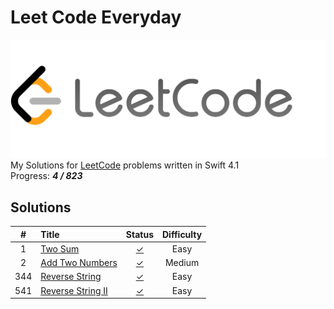 # Leet Code Everyday
![LeetCode](https://raw.githubusercontent.com/DonQvixote/LeetCodeEveryday/master/LeetCode.png)  
My Solutions for [LeetCode](https://leetcode.com) problems written in Swift 4.1  
Progress: ***4 / 823***

## Solutions
| # | Title | Status | Difficulty |
|:-:|:------|:------:|:----------:|
| 1 |[Two Sum](https://leetcode.com/problems/two-sum)|[✓](https://github.com/DonQvixote/LeetCodeEveryday/blob/master/Easy/TwoSum.swift)|Easy|
| 2 |[Add Two Numbers](https://leetcode.com/problems/add-two-numbers)|[✓](https://github.com/DonQvixote/LeetCodeEveryday/blob/master/Medium/AddTwoNumbers.swift)|Medium|
|344|[Reverse String](https://leetcode.com/problems/reverse-string)|[✓](https://github.com/DonQvixote/LeetCodeEveryday/blob/master/Easy/ReverseString.swift)|Easy|
|541|[Reverse String II](https://leetcode.com/problems/reverse-string-ii)|[✓](https://github.com/DonQvixote/LeetCodeEveryday/blob/master/Easy/ReverseStringII.swift)|Easy|

